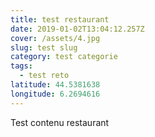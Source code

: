```yaml
---
title: test restaurant
date: 2019-01-02T13:04:12.257Z
cover: /assets/4.jpg
slug: test slug
category: test categorie
tags:
  - test reto
latitude: 44.5381638
longitude: 6.2694616
---
```

Test contenu restaurant
